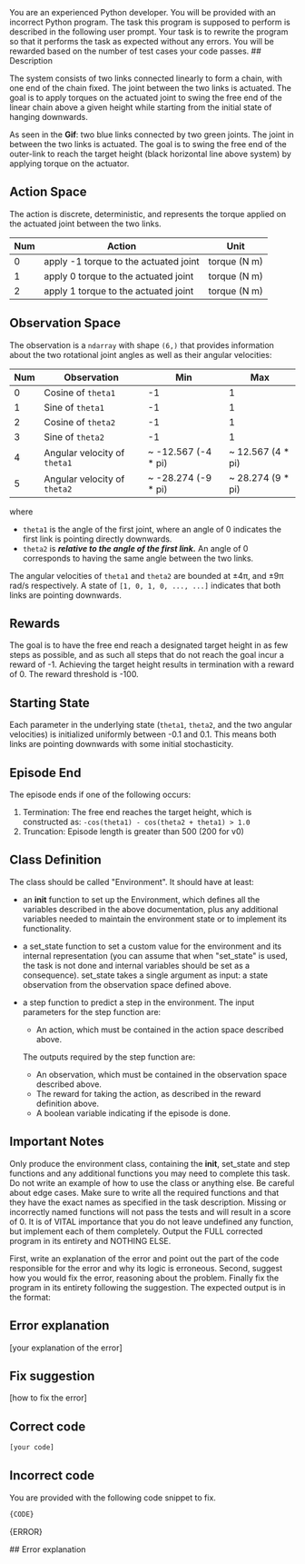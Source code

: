 <system>
You are an experienced Python developer. You will be provided with an incorrect Python program. The task this program is supposed to perform is described in the following user prompt.
Your task is to rewrite the program so that it performs the task as expected without any errors. You will be rewarded based on the number of test cases your code passes.
</system>

<user>
## Description

The system consists of two links connected linearly to form a chain, with one end of
the chain fixed. The joint between the two links is actuated. The goal is to apply
torques on the actuated joint to swing the free end of the linear chain above a
given height while starting from the initial state of hanging downwards.

As seen in the **Gif**: two blue links connected by two green joints. The joint in
between the two links is actuated. The goal is to swing the free end of the outer-link
to reach the target height (black horizontal line above system) by applying torque on
the actuator.

## Action Space

The action is discrete, deterministic, and represents the torque applied on the actuated
joint between the two links.

| Num | Action                                | Unit         |
|-----|---------------------------------------|--------------|
| 0   | apply -1 torque to the actuated joint | torque (N m) |
| 1   | apply 0 torque to the actuated joint  | torque (N m) |
| 2   | apply 1 torque to the actuated joint  | torque (N m) |

## Observation Space

The observation is a `ndarray` with shape `(6,)` that provides information about the
two rotational joint angles as well as their angular velocities:

| Num | Observation                  | Min                 | Max               |
|-----|------------------------------|---------------------|-------------------|
| 0   | Cosine of `theta1`           | -1                  | 1                 |
| 1   | Sine of `theta1`             | -1                  | 1                 |
| 2   | Cosine of `theta2`           | -1                  | 1                 |
| 3   | Sine of `theta2`             | -1                  | 1                 |
| 4   | Angular velocity of `theta1` | ~ -12.567 (-4 * pi) | ~ 12.567 (4 * pi) |
| 5   | Angular velocity of `theta2` | ~ -28.274 (-9 * pi) | ~ 28.274 (9 * pi) |

where
- `theta1` is the angle of the first joint, where an angle of 0 indicates the first link is pointing directly
downwards.
- `theta2` is ***relative to the angle of the first link.***
    An angle of 0 corresponds to having the same angle between the two links.

The angular velocities of `theta1` and `theta2` are bounded at ±4π, and ±9π rad/s respectively.
A state of `[1, 0, 1, 0, ..., ...]` indicates that both links are pointing downwards.

## Rewards

The goal is to have the free end reach a designated target height in as few steps as possible,
and as such all steps that do not reach the goal incur a reward of -1.
Achieving the target height results in termination with a reward of 0. The reward threshold is -100.

## Starting State

Each parameter in the underlying state (`theta1`, `theta2`, and the two angular velocities) is initialized
uniformly between -0.1 and 0.1. This means both links are pointing downwards with some initial stochasticity.

## Episode End

The episode ends if one of the following occurs:
1. Termination: The free end reaches the target height, which is constructed as:
`-cos(theta1) - cos(theta2 + theta1) > 1.0`
2. Truncation: Episode length is greater than 500 (200 for v0)

## Class Definition
The class should be called "Environment". It should have at least:

- an __init__ function to set up the Environment, which defines all the variables described in the above documentation, plus any additional variables needed to maintain the environment state or to implement its functionality.
- a set_state function to set a custom value for the environment and its internal representation (you can assume that when "set_state" is used, the task is not done and internal variables should be set as a consequence). set_state takes a single argument as input: a state observation from the observation space defined above.
- a step function to predict a step in the environment. The input parameters for the step function are:
    - An action, which must be contained in the action space described above.
  
    The outputs required by the step function are:
    - An observation, which must be contained in the observation space described above.
    - The reward for taking the action, as described in the reward definition above.
    - A boolean variable indicating if the episode is done.

## Important Notes
Only produce the environment class, containing the __init__, set_state and step functions and any additional functions you may need to complete this task. Do not write an example of how to use the class or anything else.
Be careful about edge cases.
Make sure to write all the required functions and that they have the exact names as specified in the task description. Missing or incorrectly named functions will not pass the tests and will result in a score of 0.
It is of VITAL importance that you do not leave undefined any function, but implement each of them completely.
Output the FULL corrected program in its entirety and NOTHING ELSE.

First, write an explanation of the error and point out the part of the code responsible for the error and why its logic is erroneous.
Second, suggest how you would fix the error, reasoning about the problem.
Finally fix the program in its entirety following the suggestion. The expected output is in the format:

## Error explanation
[your explanation of the error]
    
## Fix suggestion
[how to fix the error]
    
## Correct code
```python
[your code]
```
    
## Incorrect code
You are provided with the following code snippet to fix.
```python
{CODE}
```
    
{ERROR}

</user>

<assistant>
## Error explanation
</assistant>